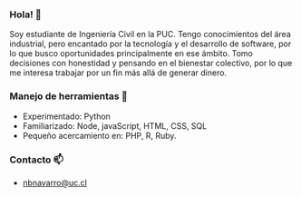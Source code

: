 ### Hola! 👋

Soy estudiante de Ingeniería Civil en la PUC. Tengo conocimientos del área industrial, pero encantado por la tecnología y el desarrollo de software, por lo que busco oportunidades principalmente en ese ámbito. Tomo decisiones con honestidad y pensando en el bienestar colectivo, por lo que me interesa trabajar por un fin más allá de generar dinero.

### Manejo de herramientas 🔧
- Experimentado: Python
- Familiarizado: Node, javaScript, HTML, CSS, SQL 
- Pequeño acercamiento en: PHP, R, Ruby.

### Contacto 📫
- nbnavarro@uc.cl
<!--
**nbnavarro/nbnavarro** is a ✨ _special_ ✨ repository because its `README.md` (this file) appears on your GitHub profile.

Here are some ideas to get you started:

- 🔭 I’m currently working on ...
- 🌱 I’m currently learning ...
- 👯 I’m looking to collaborate on ...
- 🤔 I’m looking for help with ...
- 💬 Ask me about ...
- 📫 How to reach me: ...
- 😄 Pronouns: he/his
- ⚡ Fun fact: ...
-->
